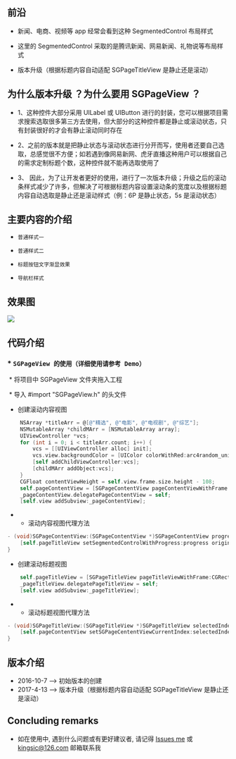 
## 前沿

* 新闻、电商、视频等 app 经常会看到这种 SegmentedControl 布局样式

* 这里的 SegmentedControl 采取的是腾讯新闻、网易新闻、礼物说等布局样式

* 版本升级（根据标题内容自动适配 SGPageTitleView 是静止还是滚动）


## 为什么版本升级 ？为什么要用 SGPageView ？

* 1、这种控件大部分采用 UILabel 或 UIButton 进行的封装，您可以根据项目需求搜索选取很多第三方去使用，但大部分的这种控件都是静止或滚动状态，只有封装很好的才会有静止滚动同时存在

* 2、之前的版本就是把静止状态与滚动状态进行分开而写，使用者还要自己选取，总感觉很不方便；如若遇到像网易新网、虎牙直播这种用户可以根据自己的需求定制标题个数，这种控件就不能再选取使用了

* 3、 因此，为了让开发者更好的使用，进行了一次版本升级；升级之后的滚动条样式减少了许多，但解决了可根据标题内容设置滚动条的宽度以及根据标题内容自动选取是静止还是滚动样式（例：6P 是静止状态，5s 是滚动状态）


## 主要内容的介绍

* `普通样式一`<br>

* `普通样式二`<br>

* `标题按钮文字渐显效果`<br>

* `导航栏样式`<br>


## 效果图

![](https://github.com/kingsic/SGPageView/raw/master/Gif/sorgle.gif) 


## 代码介绍

### * `SGPageView 的使用（详细使用请参考 Demo）`<br>

  * 将项目中 SGPageView 文件夹拖入工程

  * 导入 #import "SGPageView.h" 的头文件
  
* 创建滚动内容视图

```Objective-C
    NSArray *titleArr = @[@"精选", @"电影", @"电视剧", @"综艺"];
    NSMutableArray *childMArr = [NSMutableArray array];
    UIViewController *vcs;
    for (int i = 0; i < titleArr.count; i++) {
        vcs = [[UIViewController alloc] init];
        vcs.view.backgroundColor = [UIColor colorWithRed:arc4random_uniform(255) / 255.0 green:arc4random_uniform(255) / 255.0 blue:arc4random_uniform(255) / 255.0 alpha:1.0];
        [self addChildViewController:vcs];
        [childMArr addObject:vcs];
    }
    CGFloat contentViewHeight = self.view.frame.size.height - 108;
    self.pageContentView = [SGPageContentView pageContentViewWithFrame:CGRectMake(0, 108, self.view.frame.size.width, contentViewHeight) parentVC:self childVCs:childMArr];
    _pageContentView.delegatePageContentView = self;
    [self.view addSubview:_pageContentView];
```
* * 滚动内容视图代理方法

```Objective-C
- (void)SGPageContentView:(SGPageContentView *)SGPageContentView progress:(CGFloat)progress originalIndex:(NSInteger)originalIndex targetIndex:(NSInteger)targetIndex {
    [self.pageTitleView setSegmentedControlWithProgress:progress originalIndex:originalIndex targetIndex:targetIndex];
}
```

* 创建滚动标题视图

```Objective-C
    self.pageTitleView = [SGPageTitleView pageTitleViewWithFrame:CGRectMake(0, 64, self.view.frame.size.width, 44) titleNames:titleArr];
    _pageTitleView.delegatePageTitleView = self;
    [self.view addSubview:_pageTitleView];
```
* * 滚动标题视图代理方法

```Objective-C
- (void)SGPageTitleView:(SGPageTitleView *)SGPageTitleView selectedIndex:(NSInteger)selectedIndex {
    [self.pageContentView setSGPageCententViewCurrentIndex:selectedIndex];
}
```


## 版本介绍

* 2016-10-7  --> 初始版本的创建
* 2017-4-13 --> 版本升级（根据标题内容自动适配 SGPageTitleView 是静止还是滚动）


## Concluding remarks

* 如在使用中, 遇到什么问题或有更好建议者, 请记得 [Issues me](https://github.com/kingsic/SGPageView/issues) 或 kingsic@126.com 邮箱联系我

